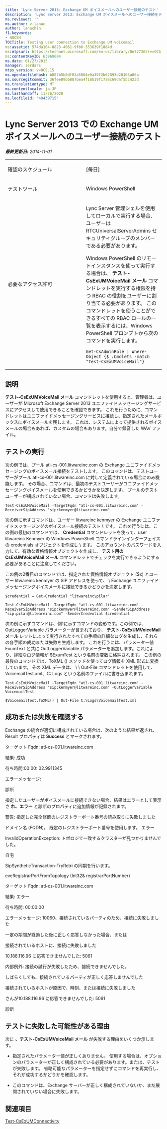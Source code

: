 ```yaml
---
title: 'Lync Server 2013: Exchange UM ボイスメールへのユーザー接続のテスト'
description: 'Lync Server 2013: Exchange UM ボイスメールへのユーザー接続をテストしています。'
ms.reviewer: ''
ms.author: v-lanac
author: lanachin
f1.keywords:
- NOCSH
TOCTitle: Testing user connection to Exchange UM voicemail
ms:assetid: 574da104-8823-4061-9fb6-353639f1884d
ms:mtpsurl: https://technet.microsoft.com/en-us/library/Dn727305(v=OCS.15)
ms:contentKeyID: 63969604
ms.date: 01/27/2015
manager: serdars
mtps_version: v=OCS.15
ms.openlocfilehash: b887b5b0df02a5864e0a39f2b62893d20105a86a
ms.sourcegitcommit: 36fee89bb887bea4f18b19f17a8c69daf5bc423d
ms.translationtype: MT
ms.contentlocale: ja-JP
ms.lasthandoff: 11/26/2020
ms.locfileid: "49439715"
---
```

# <a name="testing-user-connection-to-exchange-um-voicemail-in-lync-server-2013"></a>Lync Server 2013 での Exchange UM ボイスメールへのユーザー接続のテスト

<div data-xmlns="http://www.w3.org/1999/xhtml">

<div class="topic" data-xmlns="http://www.w3.org/1999/xhtml" data-msxsl="urn:schemas-microsoft-com:xslt" data-cs="https://msdn.microsoft.com/">

<div data-asp="https://msdn2.microsoft.com/asp">



</div>

<div id="mainSection">

<div id="mainBody">

<span> </span>

_**最終更新日:** 2014-11-01_


<table>
<colgroup>
<col style="width: 50%" />
<col style="width: 50%" />
</colgroup>
<tbody>
<tr class="odd">
<td><p>確認のスケジュール</p></td>
<td><p>[毎日]</p></td>
</tr>
<tr class="even">
<td><p>テストツール</p></td>
<td><p>Windows PowerShell</p></td>
</tr>
<tr class="odd">
<td><p>必要なアクセス許可</p></td>
<td><p>Lync Server 管理シェルを使用してローカルで実行する場合、ユーザーは RTCUniversalServerAdmins セキュリティグループのメンバーである必要があります。</p>
<p>Windows PowerShell のリモートインスタンスを使って実行する場合は、 <strong>テスト-CsExUMVoiceMail メール</strong> コマンドレットを実行する権限を持つ RBAC の役割をユーザーに割り当てる必要があります。 このコマンドレットを使うことができるすべての RBAC ロールの一覧を表示するには、Windows PowerShell プロンプトから次のコマンドを実行します。</p>
<pre><code>Get-CsAdminRole | Where-Object {$_.Cmdlets -match &quot;Test-CsExUMVoiceMail&quot;}</code></pre></td>
</tr>
</tbody>
</table>


<div>

## <a name="description"></a>説明

**テスト-CsExUMVoiceMail メール** コマンドレットを使用すると、管理者は、ユーザーが Microsoft Exchange Server 2013 ユニファイドメッセージングサービスにアクセスして使用できることを確認できます。 これを行うために、コマンドレットはユニファイドメッセージングサービスに接続し、指定されたメールボックスにボイスメールを残します。 これは、システムによって提供されるボイスメールの場合もあれば、カスタムの場合もあります。自分で録音した WAV ファイル。

</div>

<div>

## <a name="running-the-test"></a>テストの実行

次の例では、プール atl-cs-001.litwareinc.com の Exchange ユニファイドメッセージングのボイスメール接続をテストします。 このコマンドは、テストユーザーがプール atl-cs-001.litwareinc.com に対して定義されている場合にのみ機能します。 その場合、コマンドは、最初のテストユーザーがユニファイドメッセージングボイスメールを使用できるかどうかを決定します。 プールのテストユーザーが構成されていない場合、コマンドは失敗します。

    Test-CsExUMVoiceMail -TargetFqdn "atl-cs-001.litwareinc.com" -ReceiverSipAddress "sip:kenmyer@litwareinc.com" 

次の例に示すコマンドは、ユーザー litwareinc kenmyer の Exchange ユニファイドメッセージングのボイスメール接続のテスト \\ です。 これを行うには、この例の最初のコマンドでは、 **Credential** コマンドレットを使って、user litwareinc Kenmyer の Windows PowerShell コマンドラインインターフェイスの credentials オブジェクトを作成し \\ ます。 このアカウントのパスワードを入力して、有効な資格情報オブジェクトを作成し、 **テスト用の CsExUMVoiceMail メール** コマンドレットでチェックを実行できるようにする必要があることに注意してください。

この例の2番目のコマンドでは、指定された資格情報オブジェクト ($x) とユーザー litwareinc kenmyer の SIP アドレスを使って、 \\ Exchange ユニファイドメッセージングボイスメールに接続できるかどうかを決定します。

    $credential = Get-Credential "litwareinc\pilar" 
    
    Test-CsExUMVoiceMail -TargetFqdn "atl-cs-001.litwareinc.com" -ReceiverSipAddress "sip:kenmyer@litwareinc.com" -SenderSipAddress "sip:pilar@litwareinc.com" -SenderCredential $credential 

次の例に示すコマンドは、例1に示すコマンドの変形です。この例では、OutLoggerVariable パラメーターが含まれており、 **テスト-CsExUMVoiceMail メール** レットによって実行されたすべての手順の詳細なログを生成し、それらの各手順の成功または失敗を生成します。 これを行うには、パラメーター値 ExumText と共に OutLoggerVariable パラメーターを追加します。これにより、詳細なログ情報が $ExumTest という名前の変数に格納されます。 この例の最後のコマンドでは、ToXML () メソッドを使ってログ情報を XML 形式に変換しています。 その XML データは、 \\ \\ Out-File コマンドレットを使用して、VoicemailTest.xml、C: Logs という名前のファイルに書き込まれます。

    Test-CsExUMVoiceMail -TargetFqdn "atl-cs-001.litwareinc.com" -ReceiverSipAddress "sip:kenmyer@litwareinc.com" -OutLoggerVariable VoicemailTest 
     
    $VoicemailTest.ToXML() | Out-File C:\Logs\VoicemailTest.xml

</div>

<div>

## <a name="determining-success-or-failure"></a>成功または失敗を確認する

Exchange の統合が適切に構成されている場合は、次のような結果が返され、Result プロパティは **Success** とマークされます。

ターゲット Fqdn: atl-cs-001.litwareinc.com

結果: 成功

待ち時間:00:00: 02.9911345

エラーメッセージ:

診断

指定したユーザーがボイスメールに接続できない場合、結果はエラーとして表示さ **れ、エラー** と診断のプロパティに追加情報が記録されます。

警告: 指定した完全修飾のレジストラーポート番号の読み取りに失敗しました

ドメイン名 (FQDN)。 既定のレジストラーポート番号を使用します。 エラー

InvalidOperationException: トポロジで一致するクラスターが見つかりませんでした。

自宅

SipSyntheticTransaction-TryRetri の同期を行います。

eveRegistrarPortFromTopology (Int32& registrarPortNumber)

ターゲット Fqdn: atl-cs-001.litwareinc.com

結果: エラー

待ち時間: 00:00:00

エラーメッセージ: 10060、接続されているパーティのため、接続に失敗しました

一定の期間が経過した後に正しく応答しなかった場合、または

接続されているホストに、接続に失敗しました

10.188.116.96 に応答できませんでした: 5061

内部例外: 接続の試行が失敗したため、接続できませんでした。

しばらくしても、接続されているパーティが正しく応答しませんでした

接続されているホストが原因で、時刻、または接続に失敗しました

さんが10.188.116.96 に応答できませんでした: 5061

診断

</div>

<div>

## <a name="reasons-why-the-test-might-have-failed"></a>テストに失敗した可能性がある理由

次に **、テスト-CsExUMVoiceMail メール** が失敗する理由をいくつか示します。

  - 指定されたパラメーター値が正しくありません。 使用する場合は、オプションのパラメーターが正しく構成されている必要があります。または、テストが失敗します。 省略可能なパラメーターを指定せずにコマンドを再実行し、それが成功するかどうかを確認します。

  - このコマンドは、Exchange サーバーが正しく構成されていないか、まだ展開されていない場合に失敗します。

</div>

<div>

## <a name="see-also"></a>関連項目


[Test-CsExUMConnectivity](https://docs.microsoft.com/powershell/module/skype/Test-CsExUMConnectivity)  
  

</div>

</div>

<span> </span>

</div>

</div>

</div>


